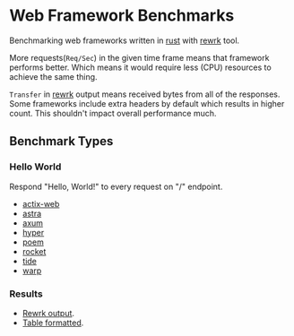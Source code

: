 # Web Framework Benchmarks

Benchmarking web frameworks written in [rust] with [rewrk] tool.

More requests(`Req/Sec`) in the given time frame means that framework performs
better.  Which means it would require less (CPU) resources to achieve the same
thing.

`Transfer` in [rewrk] output means received bytes from all of the responses.
Some frameworks include extra headers by default which results in higher count.
This shouldn't impact overall performance much.

## Benchmark Types

### Hello World

Respond "Hello, World!" to every request on "/" endpoint.

- [actix-web](benchmark/hello-world/actix-web/src/main.rs)
- [astra](benchmark/hello-world/astra/src/main.rs)
- [axum](benchmark/hello-world/axum/src/main.rs)
- [hyper](benchmark/hello-world/hyper/src/main.rs)
- [poem](benchmark/hello-world/poem/src/main.rs)
- [rocket](benchmark/hello-world/rocket/src/main.rs)
- [tide](benchmark/hello-world/tide/src/main.rs)
- [warp](benchmark/hello-world/warp/src/main.rs)

### Results
 - [Rewrk output](result/hello-world/hello-world.md).
 - [Table formatted](result/hello-world/csv/hello-world-csv.md).

[rewrk]: https://github.com/ChillFish8/rewrk
[rust]: https://github.com/rust-lang/rust

